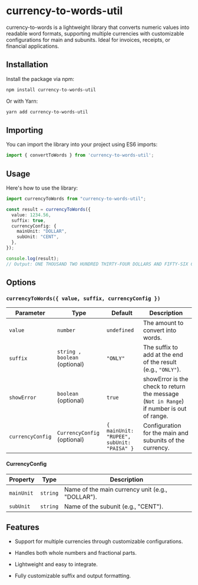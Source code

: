 # currency-to-words-util

currency-to-words is a lightweight library that converts numeric values into readable word formats, supporting multiple currencies with customizable configurations for main and subunits. Ideal for invoices, receipts, or financial applications.

## Installation

Install the package via npm:

```bash
npm install currency-to-words-util
```
Or with Yarn:

```bash
yarn add currency-to-words-util
```

## Importing

You can import the library into your project using ES6 imports:

```typescript
import { convertToWords } from 'currency-to-words-util';
```
## Usage

Here's how to use the library:

```typescript
import currencyToWords from "currency-to-words-util";

const result = currencyToWords({
  value: 1234.56,
  suffix: true,
  currencyConfig: {
    mainUnit: "DOLLAR",
    subUnit: "CENT",
  },
});

console.log(result);
// Output: ONE THOUSAND TWO HUNDRED THIRTY-FOUR DOLLARS AND FIFTY-SIX CENTS ONLY
```

## **Options**

### `currencyToWords({ value, suffix, currencyConfig })`

| Parameter       | Type                          | Default                          | Description                                                                 |
|-----------------|-------------------------------|----------------------------------|-----------------------------------------------------------------------------|
| `value`         | `number`           | `undefined`                      | The amount to convert into words.                                           |
| `suffix`        | `string , boolean` (optional)  | `"ONLY"`                         | The suffix to add at the end of the result (e.g., `"ONLY"`).      |
| `showError`        | `boolean` (optional)  | `true`                         | showError is the check to return the message (`Not in Range`) if number is out of range.      |
| `currencyConfig`| `CurrencyConfig` (optional)  | `{ mainUnit: "RUPEE", subUnit: "PAISA" }` | Configuration for the main and subunits of the currency.                   |

#### **CurrencyConfig**

| Property    | Type      | Description                               |
|-------------|-----------|-------------------------------------------|
| `mainUnit`  | `string`  | Name of the main currency unit (e.g., "DOLLAR"). |
| `subUnit`   | `string`  | Name of the subunit (e.g., "CENT").        |

## Features 

- Support for multiple currencies through customizable configurations.
  
- Handles both whole numbers and fractional parts.
  
- Lightweight and easy to integrate.
  
- Fully customizable suffix and output formatting.
  